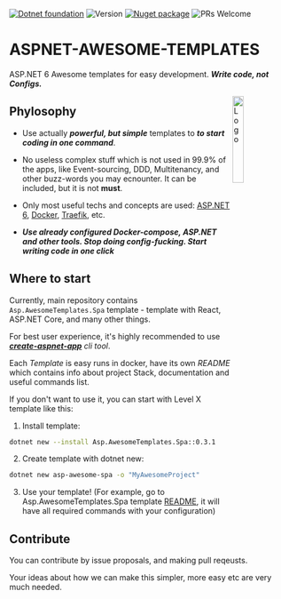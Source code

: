 [![Dotnet foundation](https://img.shields.io/badge/-.NET%20Foundation-blueviolet)](https://dotnetfoundation.org/)
![Version](https://img.shields.io/badge/version-0.3.2-orange)
[![Nuget package](https://img.shields.io/badge/Nuget%20-Package-red)](https://www.nuget.org/packages/Asp.AwesomeTemplates.Main/)
![PRs Welcome](https://img.shields.io/badge/PRs-welcome-green.svg)

# ASPNET-AWESOME-TEMPLATES

ASP.NET 6 Awesome templates for easy development. **_Write code, not Configs._**

<img alt="Logo" align="right" src="https://user-images.githubusercontent.com/46647517/172821591-cf472a75-69ea-4447-b5a9-7fac844c8f42.png" width="20%">

## Phylosophy

- Use actually _**powerful, but simple**_ templates to _**to start coding in one command**_.

- No useless complex stuff which is not used in 99.9% of the apps, like Event-sourcing, DDD, Multitenancy, and other buzz-words you may ecnounter. It can be included, but it is not **must**.

- Only most useful techs and concepts are used: [ASP.NET 6](https://docs.microsoft.com/en-us/aspnet/core/?view=aspnetcore-6.0), [Docker](https://www.docker.com/), [Traefik](https://doc.traefik.io/traefik/), etc.

- **_Use already configured Docker-compose, ASP.NET and other tools. Stop doing config-fucking. Start writing code in one click_**

## Where to start

Currently, main repository contains `Asp.AwesomeTemplates.Spa` template - template with React, ASP.NET Core, and many other things.

For best user experience, it's highly recommended to use _**[create-aspnet-app](https://github.com/MadL1me/create-aspnet-app)** cli tool_.

Each _Template_ is easy runs in docker, have its own _README_ which contains info about project Stack, documentation and useful commands list.

If you don't want to use it, you can start with Level X template like this:

1. Install template:

```sh
dotnet new --install Asp.AwesomeTemplates.Spa::0.3.1
```

2. Create template with dotnet new:

```sh
dotnet new asp-awesome-spa -o "MyAwesomeProject"
```

3. Use your template! (For example, go to Asp.AwesomeTemplates.Spa template [README](https://github.com/MadL1me/aspnet-awesome-templates/blob/master/Asp.AwesomeTemplates.Spa/Template/README.md), it will have all required commands with your configuration)

## Contribute

You can contribute by issue proposals, and making pull reqeusts.

Your ideas about how we can make this simpler, more easy etc are very much needed.
